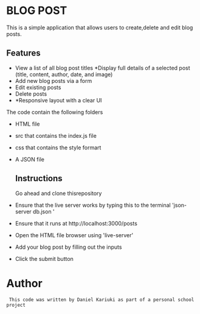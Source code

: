# BLOG POST
This is a simple application that allows users to create,delete and edit blog posts.

## Features 
* View a list of all blog post titles
 *Display full details of a selected post (title, content, author, date, and image)
* Add new blog posts via a form
* Edit existing posts
* Delete posts
* *Responsive layout with a clear UI

 The code contain the following folders
 * HTML file
 * src that contains the index.js file
 * css that contains the style formart
 * A JSON file

   ## Instructions
   Go ahead and clone thisrepository
  * Ensure that the live server works by typing this to the terminal  'json-server db.json '
  * Ensure that it runs at  http://localhost:3000/posts
  * Open the HTML file  browser using 'live-server'
  * Add your blog post by filling out the inputs
  * Click the submit button

  # Author
     This code was written by Daniel Kariuki as part of a personal school project
      
